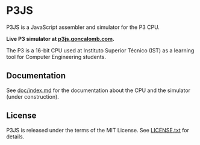 # P3JS #

P3JS is a JavaScript assembler and simulator for the P3 CPU.

**Live P3 simulator at [p3js.goncalomb.com](http://p3js.goncalomb.com/).**

The P3 is a 16-bit CPU used at Instituto Superior Técnico (IST) as a learning tool for Computer Engineering students.

## Documentation ##

See [doc/index.md](doc/index.md) for the documentation about the CPU and the simulator (under construction).

## License ##

P3JS is released under the terms of the MIT License. See [LICENSE.txt](LICENSE.txt) for details.
